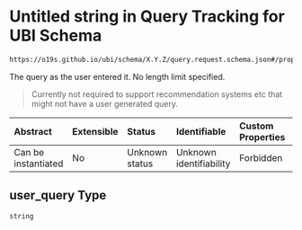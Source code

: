 # Untitled string in Query Tracking for UBI Schema

```txt
https://o19s.github.io/ubi/schema/X.Y.Z/query.request.schema.json#/properties/user_query
```

The query as the user entered it.  No length limit specified.

> Currently not required to support recommendation systems etc that might not have a user generated query.

| Abstract            | Extensible | Status         | Identifiable            | Custom Properties | Additional Properties | Access Restrictions | Defined In                                                                                      |
| :------------------ | :--------- | :------------- | :---------------------- | :---------------- | :-------------------- | :------------------ | :---------------------------------------------------------------------------------------------- |
| Can be instantiated | No         | Unknown status | Unknown identifiability | Forbidden         | Allowed               | none                | [query.request.schema.json\*](../../out/X.Y.Z/query.request.schema.json "open original schema") |

## user\_query Type

`string`
